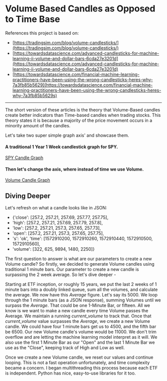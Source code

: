 # Volume Based Candles as Opposed to Time Base

References this project is based on: 
* [https://tradingsim.com/blog/volume-candlesticks/](https://tradingsim.com/blog/volume-candlesticks/)
* [https://towardsdatascience.com/advanced-candlesticks-for-machine-learning-ii-volume-and-dollar-bars-6cda27e3201d](https://towardsdatascience.com/advanced-candlesticks-for-machine-learning-ii-volume-and-dollar-bars-6cda27e3201d)
* [https://towardsdatascience.com/financial-machine-learning-practitioners-have-been-using-the-wrong-candlesticks-heres-why-7a3fb85b5629](https://towardsdatascience.com/financial-machine-learning-practitioners-have-been-using-the-wrong-candlesticks-heres-why-7a3fb85b5629s)



----

The short version of these articles is the theory that Volume-Based candles create better indicators than Time-based candles when trading stocks. This theory states it is because a majority of the price movement occurs in a minority amount of the candles. 

Let's take two super simple graph axis' and showcase them. 

#### A traditional 1 Year 1 Week candlestick graph for SPY.
[SPY Candle Graph](https://i.imgur.com/aQrQr6R.png)


#### Then let's change the axis, where instead of time we use Volume. 
[Volume Candle Graph](https://i.imgur.com/owi2UYh.png)


## Diving Deeper
Let's refresh on what a candle looks like in JSON:
* {'close': [257.2, 257.21, 257.69, 257.77, 257.75], 
* 'high': [257.2, 257.21, 257.69, 257.79, 257.8], 
* 'low': [257.2, 257.21, 257.3, 257.65, 257.73], 
* 'open': [257.2, 257.21, 257.3, 257.65, 257.75], 
* 's': 'ok', 'time': [1572910200, 1572910260, 1572910440, 1572910500, 1572910560], 
* 'volume': [322, 625, 9894, 1480, 2250]}


The first question to answer is what are our parameters to create a new Volume candle? So firstly, we decided to generate Volume candles using traditional 1 minute bars. Our parameter to create a new candle is surpassing the 2 week average. So let's dive deeper - 

Starting at ETF inception, or roughly 15 years, we put the last 2 weeks of 1 minute bars into a doubly linked queue, sum all the volumes, and calculate the average. We now have this *Average* figure. Let's say its 5000. We loop through the 1 minute bars (as a JSON response), summing Volumes until we surpass the *Average*. That could be one 1-Minute Bar, or fifteen. All we know is we want to make a new candle every time Volume passes the Average.  We maintain a running *current_volume* to track that. Once that *current_volume* value surpasses the *Average*, we create a new Volume candle. We could have four 1 minute bars get us to 4500, and the fifth bar be 6500. Our new Volume candle's volume would be 11000. We don't trim overflow and are letting the machine learning model interpret as it will. We also use the first 1 Minute Bar as our "Open" and the last 1 Minute Bar we use as the "Close", keeping track of High and Low as well. 

Once we create a new Volume candle, we reset our values and continue looping. This is not a fast operation unfortunately, and time complexity became a concern. I began multithreading this process because each ETF is independent. Python has nice, easy-to-use libraries for it too.